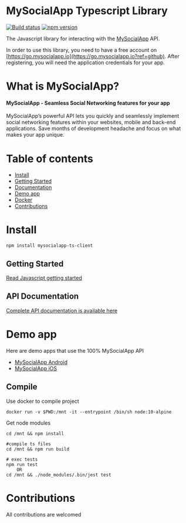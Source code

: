 # MySocialApp Typescript Library
[![Build status](https://img.shields.io/travis/MySocialApp/mysocialapp-ts-client/master.svg?style=flat-square)](https://travis-ci.org/MySocialApp/mysocialapp-ts-client)
[![npm version](https://img.shields.io/npm/v/mysocialapp-ts-client.svg?style=flat-square)](https://www.npmjs.com/package/mysocialapp-ts-client)

The Javascript library for interacting with the [MySocialApp](https://mysocialapp.io?ref=github) API.

In order to use this library, you need to have a free account on [https://go.mysocialapp.io](https://go.mysocialapp.io?ref=github). After registering, you will need the application credentials for your app.


# What is MySocialApp?
#### MySocialApp - Seamless Social Networking features for your app

MySocialApp’s powerful API lets you quickly and seamlessly implement social networking features within your websites, mobile and back-end applications. Save months of development headache and focus on what makes your app unique.


# Table of contents

- [Install](#install)
- [Getting Started](#getting-started)
- [Documentation](https://docs.mysocialapp.io/reference?ref=github)
- [Demo app](#demo-app) 
- [Docker](#compile)
- [Contributions](#contributions)

# Install

```
npm install mysocialapp-ts-client
```


## Getting Started

[Read Javascript getting started](https://docs.mysocialapp.io/v1.0/docs/typescript-quick-start?ref=github)

## API Documentation

[Complete API documentation is available here](https://docs.mysocialapp.io/reference?ref=github)

# Demo app

Here are demo apps that use the 100% MySocialApp API

* [MySocialApp Android](https://play.google.com/store/apps/details?id=io.mysocialapp.android)
* [MySocialApp iOS](https://itunes.apple.com/fr/app/mysocialapp-your-social-app/id1351250650)


## Compile

Use docker to compile project

````
docker run -v $PWD:/mnt -it --entrypoint /bin/sh node:10-alpine
````

Get node modules

```
cd /mnt && npm install
```


```
#compile ts files
cd /mnt && npm run build

# exec tests
npm run test 
    OR
cd /mnt && ./node_modules/.bin/jest test

```

# Contributions

All contributions are welcomed
